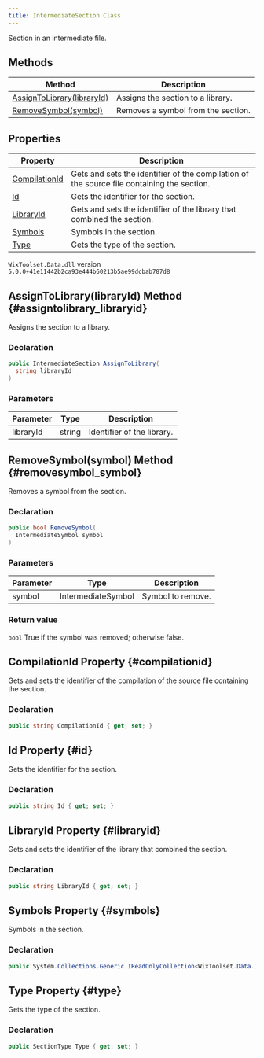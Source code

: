 ```yaml
---
title: IntermediateSection Class
---
```

Section in an intermediate file.
## Methods
| Method | Description |
| ------ | ----------- |
| [AssignToLibrary(libraryId)](#assigntolibrary_libraryid) | Assigns the section to a library. |
| [RemoveSymbol(symbol)](#removesymbol_symbol) | Removes a symbol from the section. |
## Properties
| Property | Description |
| ------ | ----------- |
| [CompilationId](#compilationid) | Gets and sets the identifier of the compilation of the source file containing the section. |
| [Id](#id) | Gets the identifier for the section. |
| [LibraryId](#libraryid) | Gets and sets the identifier of the library that combined the section. |
| [Symbols](#symbols) | Symbols in the section. |
| [Type](#type) | Gets the type of the section. |
`WixToolset.Data.dll` version `5.0.0+41e11442b2ca93e444b60213b5ae99dcbab787d8`
## AssignToLibrary(libraryId) Method {#assigntolibrary_libraryid}
Assigns the section to a library.
### Declaration
```cs
public IntermediateSection AssignToLibrary(
  string libraryId
)
```
### Parameters
| Parameter | Type | Description |
| --------- | ---- | ----------- |
| libraryId | string | Identifier of the library. |
## RemoveSymbol(symbol) Method {#removesymbol_symbol}
Removes a symbol from the section.
### Declaration
```cs
public bool RemoveSymbol(
  IntermediateSymbol symbol
)
```
### Parameters
| Parameter | Type | Description |
| --------- | ---- | ----------- |
| symbol | IntermediateSymbol | Symbol to remove. |
### Return value
`bool` True if the symbol was removed; otherwise false.
## CompilationId Property {#compilationid}
Gets and sets the identifier of the compilation of the source file containing the section.
### Declaration
```cs
public string CompilationId { get; set; }
```
## Id Property {#id}
Gets the identifier for the section.
### Declaration
```cs
public string Id { get; set; }
```
## LibraryId Property {#libraryid}
Gets and sets the identifier of the library that combined the section.
### Declaration
```cs
public string LibraryId { get; set; }
```
## Symbols Property {#symbols}
Symbols in the section.
### Declaration
```cs
public System.Collections.Generic.IReadOnlyCollection<WixToolset.Data.IntermediateSymbol> Symbols { get; set; }
```
## Type Property {#type}
Gets the type of the section.
### Declaration
```cs
public SectionType Type { get; set; }
```
